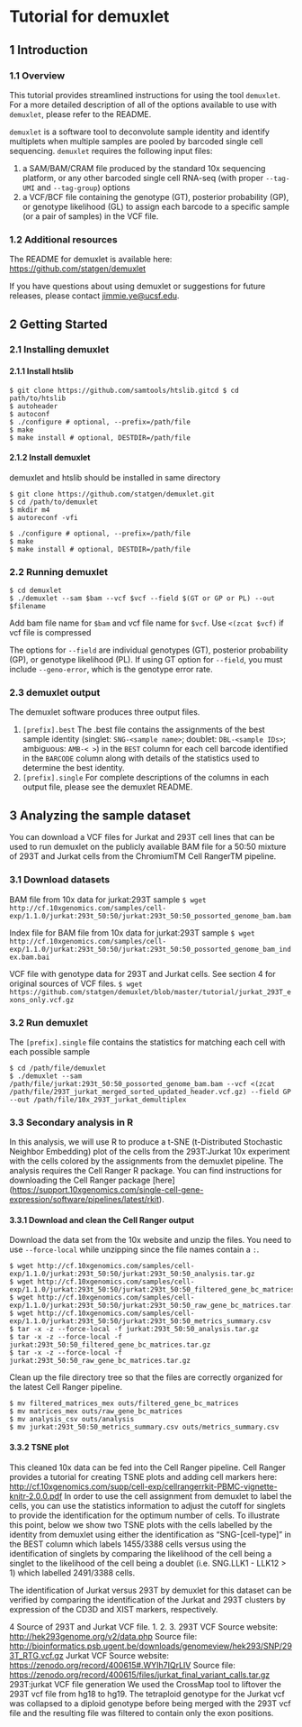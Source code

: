 # Tutorial for demuxlet ##

## 1 Introduction ##

### 1.1 Overview ###

This tutorial provides streamlined instructions for using the tool `demuxlet`. For a more detailed description of all of the options available to use with `demuxlet`, please refer to the README.

`demuxlet` is a software tool to deconvolute sample identity and identify multiplets when multiple samples are pooled by barcoded single cell sequencing. `demuxlet` requires the following input files:

1. a SAM/BAM/CRAM file produced by the standard 10x sequencing platform, or any other barcoded single cell RNA-seq (with proper `--tag-UMI` and `--tag-group`) options
2. a VCF/BCF file containing the genotype (GT), posterior probability (GP), or genotype likelihood (GL) to assign each barcode to a specific sample (or a pair of samples) in the VCF file.

### 1.2 Additional resources ###

The README for demuxlet is available here:
https://github.com/statgen/demuxlet

If you have questions about using demuxlet or suggestions for future releases, please contact jimmie.ye@ucsf.edu.

## 2 Getting Started ##

### 2.1 Installing demuxlet ###

#### 2.1.1 Install htslib ####
```
$ git clone https://github.com/samtools/htslib.gitcd $ cd path/to/htslib
$ autoheader
$ autoconf
$ ./configure # optional, --prefix=/path/file
$ make
$ make install # optional, DESTDIR=/path/file
```

#### 2.1.2 Install demuxlet ####

demuxlet and htslib should be installed in same directory

```
$ git clone https://github.com/statgen/demuxlet.git
$ cd /path/to/demuxlet
$ mkdir m4
$ autoreconf -vfi
           
$ ./configure # optional, --prefix=/path/file
$ make
$ make install # optional, DESTDIR=/path/file
```

### 2.2 Running demuxlet ###
```
$ cd demuxlet
$ ./demuxlet --sam $bam --vcf $vcf --field $(GT or GP or PL) --out $filename
```

Add bam file name for `$bam` and vcf file name for `$vcf`. Use `<(zcat $vcf)` if vcf file is compressed

The options for `--field` are individual genotypes (GT), posterior probability (GP), or genotype likelihood (PL). If using GT option for `--field`, you must include `--geno-error`, which is the genotype error rate.

### 2.3 demuxlet output ###

The demuxlet software produces three output files.

1. `[prefix].best`
The .best file contains the assignments of the best sample identity (singlet: `SNG-<sample name>`; doublet: `DBL-<sample IDs>`; ambiguous: `AMB-< >`) in the `BEST` column for each cell barcode identified in the `BARCODE` column along with details of the statistics used to determine the best identity.
2. `[prefix].single`
For complete descriptions of the columns in each output file, please see the demuxlet README.

## 3 Analyzing the sample dataset ##

You can download a VCF files for Jurkat and 293T cell lines that can be used to run demuxlet on the publicly available BAM file for a 50:50 mixture of 293T and Jurkat cells from the ChromiumTM Cell RangerTM pipeline.

### 3.1 Download datasets ###
BAM file from 10x data for jurkat:293T sample
`$ wget http://cf.10xgenomics.com/samples/cell-exp/1.1.0/jurkat:293t_50:50/jurkat:293t_50:50_possorted_genome_bam.bam`

Index file for BAM file from 10x data for jurkat:293T sample
`$ wget http://cf.10xgenomics.com/samples/cell-exp/1.1.0/jurkat:293t_50:50/jurkat:293t_50:50_possorted_genome_bam_index.bam.bai`

VCF file with genotype data for 293T and Jurkat cells. See section 4 for original sources of VCF files. 
`$ wget https://github.com/statgen/demuxlet/blob/master/tutorial/jurkat_293T_exons_only.vcf.gz`

### 3.2 Run demuxlet ###

The `[prefix].single` file contains the statistics for matching each cell with each possible sample

```
$ cd /path/file/demuxlet
$ ./demuxlet --sam /path/file/jurkat:293t_50:50_possorted_genome_bam.bam --vcf <(zcat /path/file/293T_jurkat_merged_sorted_updated_header.vcf.gz) --field GP --out /path/file/10x_293T_jurkat_demultiplex
```

### 3.3 Secondary analysis in R ###
In this analysis, we will use R to produce a t-SNE (t-Distributed Stochastic Neighbor Embedding) plot of the cells from the 293T:Jurkat 10x experiment with the cells colored by the assignments from the demuxlet pipeline. The analysis requires the Cell Ranger R package.
You can find instructions for downloading the Cell Ranger package [here] (https://support.10xgenomics.com/single-cell-gene-expression/software/pipelines/latest/rkit).

#### 3.3.1 Download and clean the Cell Ranger output ####
Download the data set from the 10x website and unzip the files. You need to use `--force-local` while unzipping since the file names contain a `:`.

```
$ wget http://cf.10xgenomics.com/samples/cell- exp/1.1.0/jurkat:293t_50:50/jurkat:293t_50:50_analysis.tar.gz
$ wget http://cf.10xgenomics.com/samples/cell- exp/1.1.0/jurkat:293t_50:50/jurkat:293t_50:50_filtered_gene_bc_matrices.tar.gz $ wget http://cf.10xgenomics.com/samples/cell- exp/1.1.0/jurkat:293t_50:50/jurkat:293t_50:50_raw_gene_bc_matrices.tar.gz
$ wget http://cf.10xgenomics.com/samples/cell- exp/1.1.0/jurkat:293t_50:50/jurkat:293t_50:50_metrics_summary.csv
$ tar -x -z --force-local -f jurkat:293t_50:50_analysis.tar.gz
$ tar -x -z --force-local -f jurkat:293t_50:50_filtered_gene_bc_matrices.tar.gz
$ tar -x -z --force-local -f jurkat:293t_50:50_raw_gene_bc_matrices.tar.gz
```

Clean up the file directory tree so that the files are correctly organized for the latest Cell Ranger pipeline.
```
$ mv filtered_matrices_mex outs/filtered_gene_bc_matrices
$ mv matrices_mex outs/raw_gene_bc_matrices
$ mv analysis_csv outs/analysis
$ mv jurkat:293t_50:50_metrics_summary.csv outs/metrics_summary.csv
```

#### 3.3.2 TSNE plot ####
This cleaned 10x data can be fed into the Cell Ranger pipeline. Cell Ranger provides a tutorial for creating TSNE plots and adding cell markers here: http://cf.10xgenomics.com/supp/cell-exp/cellrangerrkit-PBMC-vignette-knitr-2.0.0.pdf
In order to use the cell assignment from demuxlet to label the cells, you can use the statistics information to adjust the cutoff for singlets to provide the identification for the optimum number of cells. To illustrate this point, below we show two TSNE plots with the cells labelled by the identity from demuxlet using either the identification as “SNG-[cell-type]” in the BEST column which labels 1455/3388 cells versus using the identification of singlets by comparing the likelihood of the cell being a singlet to the likelihood of the cell being a doublet (i.e. SNG.LLK1 - LLK12 > 1) which labelled 2491/3388 cells.
          
 The identification of Jurkat versus 293T by demuxlet for this dataset can be verified by comparing the identification of the Jurkat and 293T clusters by expression of the CD3D and XIST markers, respectively.
 
4 Source of 293T and Jurkat VCF file.
 1.
2.
3.
293T VCF
Source website:
http://hek293genome.org/v2/data.php
Source file:
http://bioinformatics.psb.ugent.be/downloads/genomeview/hek293/SNP/293T_RTG.vcf.gz
Jurkat VCF
Source website: https://zenodo.org/record/400615#.WYIh7IQrLIV
Source file: https://zenodo.org/record/400615/files/jurkat_final_variant_calls.tar.gz
293T:jurkat VCF file generation
We used the CrossMap tool to liftover the 293T vcf file from hg18 to hg19. The tetraploid genotype for the Jurkat vcf was collapsed to a diploid genotype before being merged with the 293T vcf file and the resulting file was filtered to contain only the exon positions.
    
